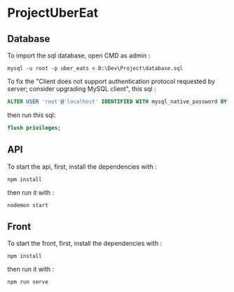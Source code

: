 # ProjectUberEat

## Database

To import the sql database, open CMD as admin :

`
mysql -u root -p uber_eats < D:\Dev\Project\database.sql
`

To fix the "Client does not support authentication protocol requested by server; consider upgrading MySQL client", this sql :

```sql
ALTER USER 'root'@'localhost' IDENTIFIED WITH mysql_native_password BY 'mdptrocool';
```

then run this sql:

```sql
flush privileges;
```

## API

To start the api, first, install the dependencies with :

```Node
npm install
```

then run it with :

```Node
nodemon start
```

## Front

To start the front, first, install the dependencies with :

```Node
npm install
```

then run it with :

```Node
npm run serve
```

